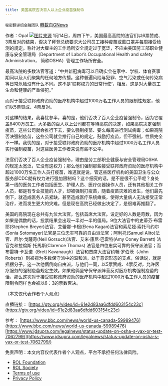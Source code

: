 ```yaml
---
title: 美国高院否决百人以上企业疫苗强制令
---
```

`秘密翻译组金融团队` [轉載自GNews](https://gnews.org/zh-hans/1884156/)

作者：Opal
![](https://assets.gnews.org/wp-content/uploads/2022/01/20220120-1.jpg)[图片来源](https://www.bbc.com)
1月14日，周四下午，美国最高高院的法官们以6票赞成、3票反对的结果，否决了拜登总统要求大公司员工接种疫苗或戴口罩并每周接受检测的规定。称针对大雇主的工作场所安全规定过于宽泛，不应由美国劳工部职业健康与安全管理局（Department of Labor’s Occupational Health and safety Administration， 简称OSHA）管理工作场所安全。

最高法院的多数法官写道：“中共新冠病毒可以且确实会在家中、学校、体育赛事期间以及人们聚集的任何地方传播。这种普遍风险与犯罪、空气污染或任何传染病等日常危险没有什么不同。这不是‘联邦权力的日常行使’，相反，这是对大量员工生命和健康的严重侵犯。”

而对于接受联邦政府资助的医疗机构中超过1000万名工作人员的限制性规定，他们以5票赞成、4票反对。

对这样的结果，我喜忧参半，喜的是，他们否决了百人企业疫苗强制令，因为它覆盖8400万员工，大多数的百人以上公司都在等待高院的决定，如果高院决定强制疫苗，这些公司就会推行下去，要么强制疫苗、要么每周进行测试病毒；如果高院否决强制疫苗，这些公司就会推行自己的规定，鼓励打疫苗，但不强制，性质完全不一样。我忧的是，对于接受联邦政府资助的医疗机构中超过1000万名工作人员实行强制疫苗，对这些医务工作者来说有些不公平。

法官们否决了百人企业疫苗强制令，理由是劳工部职业健康与安全管理局OSHA 的规定太宽泛，它没有这权力；那么他们强制那些接受联邦政府资助的医疗机构中超过1000万名工作人员打疫苗，难道就是说，管这些医疗机构的美国卫生与公众服务部CDC就有权力进行强加限制吗？这个细究的话，是不是很不公平呢？身处第一线的医务工作者包括医生、护理人员、医疗仪器操作人员，还有其他相关工作人员，都是有专业技能的人才，却被强制打疫苗，随着疫苗灾难的发生，他们最先倒下，就造成医务人员紧缺，甚至造成医疗系统瘫痪，使得大量病人无法接受正常治疗，进而发生更大的灾难。但是现在高院已经做出决定了，是很难再推翻了。

美国的高院现在总共有九位大法官，包括首席大法官。设定好的人数是奇数，因为如果是偶数的话，投票结果会出现一半对一半的僵局。9位大法官中的史蒂芬·布雷耶(Stephen Breyer)法官、艾蕾娜·卡根(Elena Kagan)法官和索尼娅∙索托马约尔(Sonia Sotomayer)法官是三位忠实可靠的自由派法官；阿利托(Samuel Alito)法官、尼尔∙戈薩奇(Neil Gorsuch)法官、艾米·康尼·巴雷特(Amy Coney Barrett) 法官克和拉倫斯∙托馬斯(Clarence Thomas) 法官是四位忠实可靠的保守派法官；而布雷特·卡瓦诺（Brett Kavanaugh）法官和首席大法官约翰·罗伯茨（John Roberts）则被视为多数保守派中的温和派，处于意识形态的支点，俗话说，就是摇摆分子。这一次他俩倒向自由派，与他们一同，以5票赞成、4票反对，允许医疗服务的强制疫苗规定生效。如果他俩坚守保守派阵营反对医疗机构强制疫苗的话，那么这次对于接受联邦政府资助的医疗机构中超过1000万名工作人员的疫苗限制令同样也会被以6：3的票数否决。

（本文仅代表作者个人观点）

直播链接：
[https://gtv.org/video/id=61e2d83aa6dfdd603154c23c](https://gtv.org/video/id=61e2d83aa6dfdd603154c23c)

参考：
[https://www.bbc.com/news/world-us-canada-59989476](https://www.bbc.com/news/world-us-canada-59989476)
[https://www.jdsupra.com/legalnews/status-update-on-osha-s-vax-or-test-7062799/](https://www.jdsupra.com/legalnews/status-update-on-osha-s-vax-or-test-7062799/)

 

免责声明：本文内容仅代表作者个人观点，平台不承担任何法律风险。

- [ROL Foundation](https://rolfoundation.org/)
- [ROL Society](https://rolsociety.org/)
- [Terms of use](https://gnews.org/terms-of-use-3/)
- [Privacy Policy](https://gnews.org/privacy-policy/)
